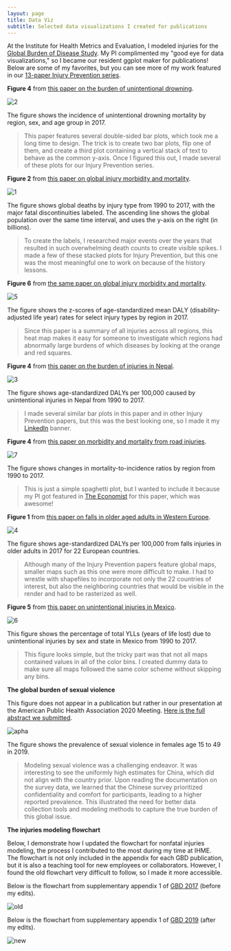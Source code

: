 ```yaml
---
layout: page
title: Data Viz
subtitle: Selected data visualizations I created for publications
---
```


At the Institute for Health Metrics and Evaluation, I modeled injuries for the [Global Burden of Disease Study](https://www.healthdata.org/gbd/about). My PI complimented my "good eye for data visualizations," so I became our resident ggplot maker for publications! Below are some of my favorites, but you can see more of my work featured in our [13-paper Injury Prevention series](https://injuryprevention.bmj.com/content/26/Suppl_2). 

**Figure 4** from [this paper on the burden of unintentional drowning](https://injuryprevention.bmj.com/content/26/Suppl_2/i83).

![2](/assets/img/bmj2.jpg)

The figure shows the incidence of unintentional drowning mortality by region, sex, and age group in 2017.
> This paper features several double-sided bar plots, which took me a long time to design. The trick is to create two bar plots, flip one of them, and create a third plot containing a vertical stack of text to behave as the common y-axis. Once I figured this out, I made several of these plots for our Injury Prevention series.

**Figure 2** from [this paper on global injury morbidity and mortality](https://injuryprevention.bmj.com/content/26/Suppl_2/i96).

![1](/assets/img/bmj1.jpg)

The figure shows global deaths by injury type from 1990 to 2017, with the major fatal discontinuities labeled. The ascending line shows the global population over the same time interval, and uses the y-axis on the right (in billions).
> To create the labels, I researched major events over the years that resulted in such overwhelming death counts to create visible spikes. I made a few of these stacked plots for Injury Prevention, but this one was the most meaningful one to work on because of the history lessons.

**Figure 6** from [the same paper on global injury morbidity and mortality](https://injuryprevention.bmj.com/content/26/Suppl_2/i96).

![5](/assets/img/bmj5.jpg)

The figure shows the z-scores of age-standardized mean DALY (disability-adjusted life year) rates for select injury types by region in 2017.
> Since this paper is a summary of all injuries across all regions, this heat map makes it easy for someone to investigate which regions had abnormally large burdens of which diseases by looking at the orange and red squares.

**Figure 4** from [this paper on the burden of injuries in Nepal](https://injuryprevention.bmj.com/content/26/Suppl_2/i57).

![3](/assets/img/bmj3.jpg)

The figure shows age-standardized DALYs per 100,000 caused by unintentional injuries in Nepal from 1990 to 2017.
> I made several similar bar plots in this paper and in other Injury Prevention papers, but this was the best looking one, so I made it my [LinkedIn](https://linkedin.com/in/hellozichenliu) banner.

**Figure 4** from [this paper on morbidity and mortality from road injuries](https://injuryprevention.bmj.com/content/26/Suppl_2/i46).

![7](/assets/img/bmj7.jpg)

The figure shows changes in mortality-to-incidence ratios by region from 1990 to 2017.
> This is just a simple spaghetti plot, but I wanted to include it because my PI got featured in [The Economist](https://www.economist.com/international/2020/01/16/globally-roads-are-deadlier-than-hiv-or-murder) for this paper, which was awesome!

**Figure 1** from [this paper on falls in older aged adults in Western Europe](https://injuryprevention.bmj.com/content/26/Suppl_2/i67).

![4](/assets/img/bmj4.jpg)

The figure shows age-standardized DALYs per 100,000 from falls injuries in older adults in 2017 for 22 European countries.
> Although many of the Injury Prevention papers feature global maps, smaller maps such as this one were more difficult to make. I had to wrestle with shapefiles to incorporate not only the 22 countries of interest, but also the neighboring countries that would be visible in the render and had to be rasterized as well.

**Figure 5** from [this paper on unintentional injuries in Mexico](https://injuryprevention.bmj.com/content/26/Suppl_2/i154).

![6](/assets/img/bmj6.jpg)

This figure shows the percentage of total YLLs (years of life lost) due to unintentional injuries by sex and state in Mexico from 1990 to 2017.
> This figure looks simple, but the tricky part was that not all maps contained values in all of the color bins. I created dummy data to make sure all maps followed the same color scheme without skipping any bins.

**The global burden of sexual violence**

This figure does not appear in a publication but rather in our presentation at the American Public Health Association 2020 Meeting. [Here is the full abstract we submitted](https://apha.confex.com/apha/2020/meetingapp.cgi/Paper/482250).

![apha](/assets/img/apha.jpg)

The figure shows the prevalence of sexual violence in females age 15 to 49 in 2019.
> Modeling sexual violence was a challenging endeavor. It was interesting to see the uniformly high estimates for China, which did not align with the country prior. Upon reading the documentation on the survey data, we learned that the Chinese survey prioritized confidentiality and comfort for participants, leading to a higher reported prevalence. This illustrated the need for better data collection tools and modeling methods to capture the true burden of this global issue.

**The injuries modeling flowchart**

Below, I demonstrate how I updated the flowchart for nonfatal injuries modeling, the process I contributed to the most during my time at IHME. The flowchart is not only included in the appendix for each GBD publication, but it is also a teaching tool for new employees or collaborators. However, I found the old flowchart very difficult to follow, so I made it more accessible.

Below is the flowchart from supplementary appendix 1 of [GBD 2017](https://www.thelancet.com/journals/lancet/article/PIIS0140-6736(18)32279-7/fulltext) (before my edits).

![old](/assets/img/old_flowchart.png)

Below is the flowchart from supplementary appendix 1 of [GBD 2019](https://www.thelancet.com/journals/lancet/article/PIIS0140-6736(20)30925-9/fulltext) (after my edits).

![new](/assets/img/new_flowchart.png)